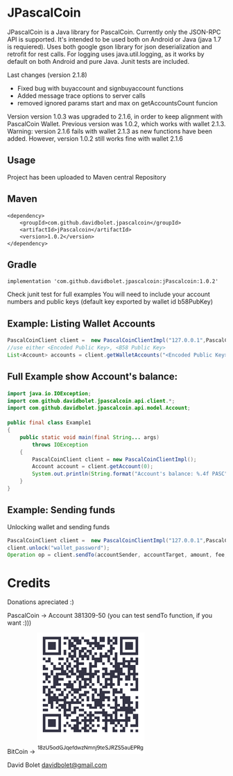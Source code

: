 # JPascalCoin

JPascalCoin is a Java library for PascalCoin. Currently only the JSON-RPC API is supported.
It's intended to be used both on Android or Java (java 1.7 is requiered).
Uses both google gson library for json deserialization and retrofit for rest calls. 
For logging uses java.util.logging, as it works by default on both Android and pure Java.
Junit tests are included.

Last changes (version 2.1.8)
* Fixed bug with buyaccount and signbuyaccount functions
* Added message trace options to server calls
* removed ignored params start and max on getAccountsCount funcion

Version version 1.0.3 was upgraded to 2.1.6, in order to keep alignment with PascalCoin Wallet. Previous version was 1.0.2,
which works with wallet 2.1.3. Warning: version 2.1.6 fails with wallet 2.1.3 as new functions have been added. 
However, version 1.0.2 still works fine with wallet 2.1.6

## Usage

Project has been uploaded to Maven central Repository
## Maven    
```
<dependency>   
	<groupId>com.github.davidbolet.jpascalcoin</groupId>    
	<artifactId>jPascalcoin</artifactId>      
	<version>1.0.2</version>  
</dependency>  
```

## Gradle
```
implementation 'com.github.davidbolet.jpascalcoin:jPascalcoin:1.0.2'   
```

Check junit test for full examples
You will need to include your account numbers and public keys (default key exported by wallet id b58PubKey)    


## Example:  Listing Wallet Accounts

```java
PascalCoinClient client =  new PascalCoinClientImpl("127.0.0.1",PascalCoinConstants.DEFAULT_MAINNET_RPC_PORT);
//use either <Encoded Public Key>, <B58 Public Key>
List<Account> accounts = client.getWalletAccounts("<Encoded Public Key>", "<B58 Public Key>", 0, 100);
```
## Full Example show Account's balance:
```java 
import java.io.IOException;
import com.github.davidbolet.jpascalcoin.api.client.*;
import com.github.davidbolet.jpascalcoin.api.model.Account;

public final class Example1
{
    public static void main(final String... args)
        throws IOException
    {
        PascalCoinClient client = new PascalCoinClientImpl();
        Account account = client.getAccount(0);
        System.out.println(String.format("Account's balance: %.4f PASC"+account.getBalance()));
    }
}
```

## Example: Sending funds

Unlocking wallet and sending funds

```java 
PascalCoinClient client =  new PascalCoinClientImpl("127.0.0.1",PascalCoinConstants.DEFAULT_MAINNET_RPC_PORT);
client.unlock("wallet_password");
Operation op = client.sendTo(accountSender, accountTarget, amount, fee, payload.getBytes(), PayLoadEncryptionMethod.AES, "password_to_encrypt_payload"); 
```

# Credits
Donations apreciated :)

PascalCoin -> Account 381309-50 (you can test sendTo function, if you want :)))

BitCoin -> 
![18zU5odGJqefdwzNmnj9teSJRZS5auEPRg](./bitcoin.png?raw=true "18zU5odGJqefdwzNmnj9teSJRZS5auEPRg")


David Bolet <davidbolet@gmail.com>
